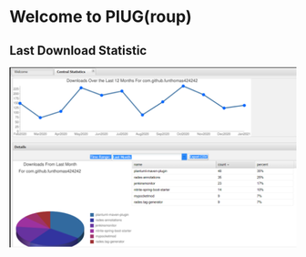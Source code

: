 # Welcome to PIUG(roup)

## Last Download Statistic
![Maven Central Java Projects](tsc-downloads.png)

